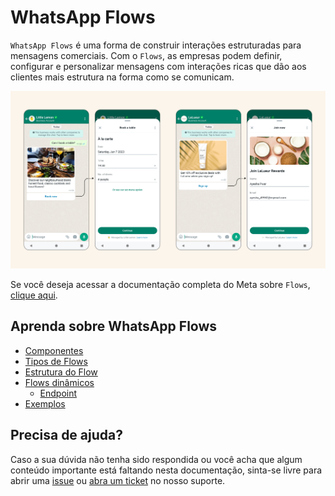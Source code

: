 # WhatsApp Flows

`WhatsApp Flows` é uma forma de construir interações estruturadas para mensagens comerciais. Com o `Flows`, as empresas podem definir, configurar e personalizar mensagens com interações ricas que dão aos clientes mais estrutura na forma como se comunicam.

![Flows](assets/images/flows-sample.png)

Se você deseja acessar a documentação completa do Meta sobre `Flows`, [clique aqui](https://developers.facebook.com/docs/whatsapp/flows).

## Aprenda sobre WhatsApp Flows

- [Componentes](components/README.md)
- [Tipos de Flows](types-of-flows/README.md)
- [Estrutura do Flow](structure/README.md)
- [Flows dinâmicos](dynamic-flows/README.md)
  - [Endpoint](dynamic-flows/README.md#endpoint)
- [Exemplos](samples/README.md)

## Precisa de ajuda?

Caso a sua dúvida não tenha sido respondida ou você acha que algum conteúdo importante está faltando nesta documentação, sinta-se livre para abrir uma [issue](https://github.com/positusapps/quick-docs/issues) ou [abra um ticket](https://studio.posit.us/suporte) no nosso suporte.
